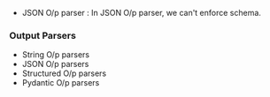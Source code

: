 - JSON O/p parser : In JSON O/p parser, we can't enforce schema.

### Output Parsers

- String O/p parsers
- JSON O/p parsers
- Structured O/p parsers
- Pydantic O/p parsers
